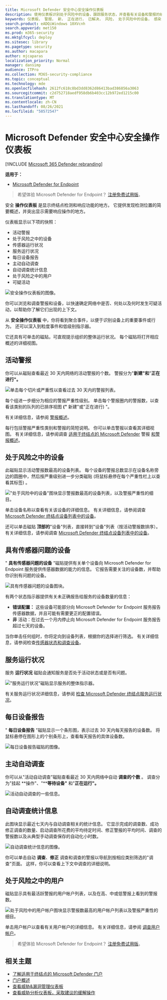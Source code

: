 ```yaml
---
title: Microsoft Defender 安全中心安全操作仪表板
description: 使用仪表板识别处于风险中的设备，跟踪服务状态，并查看有关设备和警报的统计信息和信息。
keywords: 仪表板， 警报， 新， 正在进行， 已解决， 风险， 处于风险中的设备， 感染， 报告， 统计信息， 图表， 图形， 运行状况， 活动恶意软件检测， 威胁类别， 类别， 密码窃取程序， 勒索软件， 攻击， 威胁， 低严重性， 活动恶意软件
search.product: eADQiWindows 10XVcnh
search.appverid: met150
ms.prod: m365-security
ms.mktglfcycl: deploy
ms.sitesec: library
ms.pagetype: security
ms.author: macapara
author: mjcaparas
localization_priority: Normal
manager: dansimp
audience: ITPro
ms.collection: M365-security-compliance
ms.topic: conceptual
ms.technology: mde
ms.openlocfilehash: 2612fc618c8bd3dd8362d86413bad386856a3063
ms.sourcegitcommit: c2d752718aedf958db6b403cc12b972ed1215c00
ms.translationtype: MT
ms.contentlocale: zh-CN
ms.lasthandoff: 08/26/2021
ms.locfileid: "58572547"
---
```

# <a name="microsoft-defender-security-center-security-operations-dashboard"></a>Microsoft Defender 安全中心安全操作仪表板

[!INCLUDE [Microsoft 365 Defender rebranding](../../includes/microsoft-defender.md)]


**适用于：**
- [Microsoft Defender for Endpoint](https://go.microsoft.com/fwlink/?linkid=2154037)

> 希望体验 Microsoft Defender for Endpoint？ [注册免费试用版](https://signup.microsoft.com/create-account/signup?products=7f379fee-c4f9-4278-b0a1-e4c8c2fcdf7e&ru=https://aka.ms/MDEp2OpenTrial?ocid=docs-wdatp-secopsdashboard-abovefoldlink)。

安全 **操作仪表板** 是显示终结点检测和响应功能的地方。 它提供发现检测位置的简要概述，并突出显示需要响应操作的地方。

仪表板显示以下项的快照：

- 活动警报
- 处于风险之中的设备
- 传感器运行状况
- 服务运行状况
- 每日设备报告
- 主动自动调查
- 自动调查统计信息
- 处于风险之中的用户
- 可疑活动

![安全操作仪表板的图像。](images/atp-sec-ops-dashboard.png)

你可以浏览和调查警报和设备，以快速确定网络中是否、何处以及何时发生可疑活动，以帮助你了解它们出现的上下文。

从 **安全操作仪表板** 中，你将看到聚合事件，以便于识别设备上的重要事件或行为。 还可以深入到粒度事件和低级别指示器。

它还具有可单击的磁贴，可直观提示组织的整体运行状况。 每个磁贴将打开相应概述的详细视图。

## <a name="active-alerts"></a>活动警报

你可以从磁贴查看最近 30 天内网络的活动警报的个数。 警报分为"**新建"和**"**正在进行"。**

![单击每个切片或严重性以查看过去 30 天内的警报列表。](images/active-alerts-tile.png)

每个组进一步细分为相应的警报严重性级别。 单击每个警报圈内的警报数，以查看该类别的队列的已排序视图 **("** 新建"或"正在进行) "。 

有关详细信息，请参阅 [警报概述](alerts-queue.md)。

每行包括警报严重性类别和警报的简短说明。 你可以单击警报以查看其详细视图。 有关详细信息，请参阅调查  [适用于终结点的 Microsoft Defender](investigate-alerts.md) 警报 [和警报概述](alerts-queue.md)。

## <a name="devices-at-risk"></a>处于风险之中的设备

此磁贴显示活动警报数最高的设备列表。 每个设备的警报总数显示在设备名称旁边的圆圈中，然后按严重级别进一步分类磁贴 (将鼠标悬停在每个严重性栏上以查看其标签) 。

!["处于风险中的设备"图块显示警报数最高的设备列表，以及警报严重性的细目。](images/devices-at-risk-tile.png)

单击设备名称以查看有关该设备的详细信息。 有关详细信息，请参阅调查 [Microsoft Defender 终结点设备列表中的设备](investigate-machines.md)。

还可以单击磁贴 **顶部的**"设备"列表，直接转到"设备"列表（按活动警报数排序）。 有关详细信息，请参阅调查 [Microsoft Defender 终结点设备列表中的设备](investigate-machines.md)。

## <a name="devices-with-sensor-issues"></a>具有传感器问题的设备

" **具有传感器问题的设备** "磁贴提供有关单个设备向 Microsoft Defender for Endpoint 服务提供传感器数据的能力的信息。 它报告需要关注的设备数，并帮助你识别有问题的设备。

![具有传感器问题的设备图块。](images/atp-tile-sensor-health.png)

有两个状态指示器提供有关未正确报告给服务的设备数量的信息：

- **错误配置：** 这些设备可能部分向 Microsoft Defender for Endpoint 服务报告传感器数据，并且可能有需要更正的配置错误。
- **非** 活动：在过去一个月内停止向 Microsoft Defender for Endpoint 服务报告超过七天的设备。

当你单击任何组时，你将定向到设备列表，根据你的选择进行筛选。 有关详细信息，请参阅检查[传感器状态和](check-sensor-status.md)[调查设备](investigate-machines.md)。

## <a name="service-health"></a>服务运行状况

服务 **运行状况** 磁贴会通知服务是否处于活动状态或是否有问题。

!["服务运行状况"磁贴显示服务的整体指示器。](images/status-tile.png)

有关服务运行状况详细信息，请参阅 [检查 Microsoft Defender 终结点服务运行状况](service-status.md)。

## <a name="daily-devices-reporting"></a>每日设备报告

" **每日设备报告** "磁贴显示一个条形图，表示过去 30 天内每天报告的设备数。 将鼠标悬停在图形上的个别条形上，查看每天报告的具体设备数。

![每日设备报告磁贴的图像。](images/atp-daily-devices-reporting.png)

## <a name="active-automated-investigations"></a>主动自动调查

你可以从"活动自动调查"磁贴查看最近 30 天内网络中自动 **调查的个数** 。 调查分为"挂起 **操作"、"****等待设备"** 和"**正在运行"。**

![活动自动调查的一些信息。](images/atp-active-investigations-tile.png)

## <a name="automated-investigations-statistics"></a>自动调查统计信息

此图块显示最近七天内与自动调查相关的统计信息。 它显示完成的调查数、成功修正调查的数量、启动调查所花费的平均待定时间、修正警报的平均时间、调查的警报数以及从典型手动调查保存的自动化小时数。 

![自动调查统计信息的图像。](images/atp-automated-investigations-statistics.png)

你可以单击自动 **调查**、**修正** 调查和调查的警报以导航到按相应类别筛选的"调查"页面。 这样，你可以查看上下文中调查的详细说明。

## <a name="users-at-risk"></a>处于风险之中的用户

磁贴显示具有最活跃警报的用户帐户列表，以及在高、中或低警报上看到的警报数。 

![处于风险中的用户帐户图块显示警报数最高的用户帐户列表以及警报严重性的细目。](images/atp-users-at-risk.png)

单击用户帐户以查看有关用户帐户的详细信息。 有关详细信息，请参阅 [调查用户帐户](investigate-user.md)。

> 希望体验 Microsoft Defender for Endpoint？ [注册免费试用版](https://signup.microsoft.com/create-account/signup?products=7f379fee-c4f9-4278-b0a1-e4c8c2fcdf7e&ru=https://aka.ms/MDEp2OpenTrial?ocid=docs-wdatp-secopsdashboard-belowfoldlink)。

## <a name="related-topics"></a>相关主题

- [了解适用于终结点的 Microsoft Defender 门户](use.md)
- [门户概述](portal-overview.md)
- [查看威胁&漏洞管理仪表板](tvm-dashboard-insights.md)
- [查看威胁分析仪表板，采取建议的缓解操作](threat-analytics.md)
